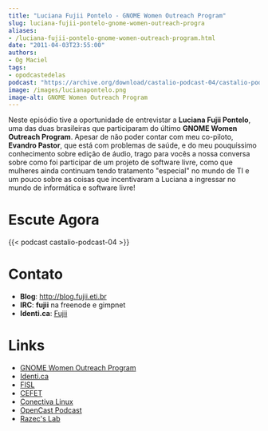```yaml
---
title: "Luciana Fujii Pontelo - GNOME Women Outreach Program"
slug: luciana-fujii-pontelo-gnome-women-outreach-progra
aliases:
- /luciana-fujii-pontelo-gnome-women-outreach-program.html
date: "2011-04-03T23:55:00"
authors:
- Og Maciel
tags:
- opodcastedelas
podcast: "https://archive.org/download/castalio-podcast-04/castalio-podcast-04.mp3"
image: /images/lucianapontelo.png
image-alt: GNOME Women Outreach Program
---
```


Neste episódio tive a oportunidade de entrevistar a **Luciana Fujii
Pontelo**, uma das duas brasileiras que participaram do último **GNOME
Women Outreach Program**. Apesar de não poder contar com meu co-piloto,
**Evandro Pastor**, que está com problemas de saúde, e do meu
pouquíssimo conhecimento sobre edição de áudio, trago para vocês a nossa
conversa sobre como foi participar de um projeto de software livre, como
que mulheres ainda continuam tendo tratamento \"especial\" no mundo de
TI e um pouco sobre as coisas que incentivaram a Luciana a ingressar no
mundo de informática e software livre!

# Escute Agora

{{< podcast castalio-podcast-04 >}}

# Contato

- **Blog**: <http://blog.fujii.eti.br>
- **IRC**: **fujii** na freenode e gimpnet
- **Identi.ca**: [Fujii](http://identi.ca/fujii)

# Links

- [GNOME Women Outreach
  Program](https://live.gnome.org/GnomeWomen/OutreachProgram2010)
- [Identi.ca](http://identi.ca/)
- [FISL](http://fisl.softwarelivre.org/)
- [CEFET](https://secure.wikimedia.org/wikipedia/pt/wiki/Anexo:Lista_de_Centros_Federais_de_Educa%C3%A7%C3%A3o_Tecnol%C3%B3gica)
- [Conectiva
  Linux](https://secure.wikimedia.org/wikipedia/en/wiki/Conectiva)
- [OpenCast
  Podcast](http://br-linux.org/2011/opencast-episodio-2-ubuntu/)
- [Razec\'s Lab](http://razec.wordpress.com)
